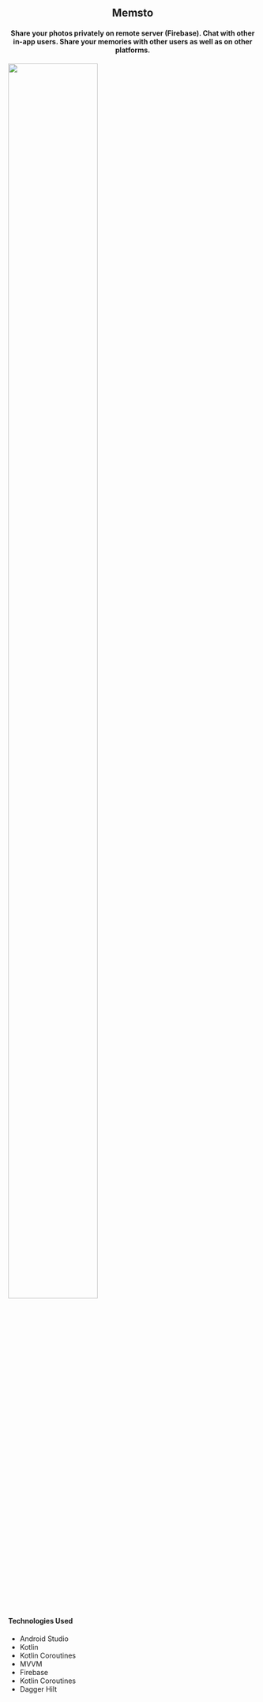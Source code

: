 <h2 align="center">Memsto</h2>
<h4 align="center">Share your photos privately on remote server (Firebase). Chat with other in-app users. Share your
    memories with other users as well as on other platforms.
</h4>

<img src="https://user-images.githubusercontent.com/59311205/155558981-02f5f954-90f2-432f-b27f-b96f30fb88dd.jpg"
    height="80%" width="60%">

<h4>Technologies Used</h4>
<ul>
    <li>Android Studio</li>
    <li>Kotlin</li>
    <li>Kotlin Coroutines</li>
    <li>MVVM</li>
    <li>Firebase</li>
    <li>Kotlin Coroutines</li>
    <li>Dagger Hilt</li>
</ul>
